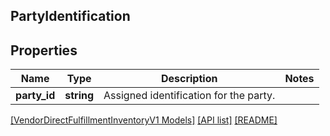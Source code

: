 ## PartyIdentification

## Properties

Name | Type | Description | Notes
------------ | ------------- | ------------- | -------------
**party_id** | **string** | Assigned identification for the party. |

[[VendorDirectFulfillmentInventoryV1 Models]](../) [[API list]](../../Api) [[README]](../../../README.md)
